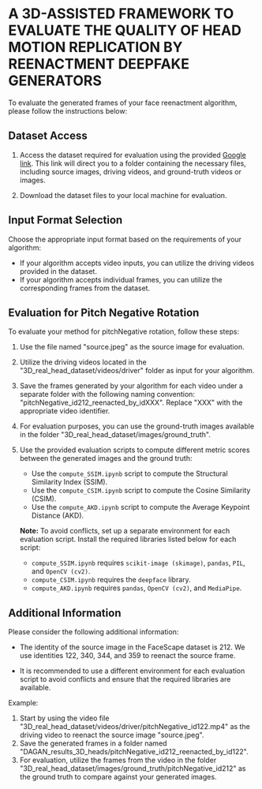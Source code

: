 # A 3D-ASSISTED FRAMEWORK TO EVALUATE THE QUALITY OF HEAD MOTION REPLICATION BY REENACTMENT DEEPFAKE GENERATORS

To evaluate the generated frames of your face reenactment algorithm, please follow the instructions below:

## Dataset Access

1. Access the dataset required for evaluation using the provided [Google link](https://drive.google.com/drive/folders/1RnPOTsH3t3j8zVLaKbPu-YMJBhevV5J4?usp=sharing). This link will direct you to a folder containing the necessary files, including source images, driving videos, and ground-truth videos or images.

2. Download the dataset files to your local machine for evaluation.

## Input Format Selection

Choose the appropriate input format based on the requirements of your algorithm:

- If your algorithm accepts video inputs, you can utilize the driving videos provided in the dataset.
- If your algorithm accepts individual frames, you can utilize the corresponding frames from the dataset.

## Evaluation for Pitch Negative Rotation

To evaluate your method for pitchNegative rotation, follow these steps:

1. Use the file named "source.jpeg" as the source image for evaluation.

2. Utilize the driving videos located in the "3D_real_head_dataset/videos/driver" folder as input for your algorithm.

3. Save the frames generated by your algorithm for each video under a separate folder with the following naming convention: "pitchNegative_id212_reenacted_by_idXXX". Replace "XXX" with the appropriate video identifier.

4. For evaluation purposes, you can use the ground-truth images available in the folder "3D_real_head_dataset/images/ground_truth".

5. Use the provided evaluation scripts to compute different metric scores between the generated images and the ground truth:

   - Use the `compute_SSIM.ipynb` script to compute the Structural Similarity Index (SSIM).
   - Use the `compute_CSIM.ipynb` script to compute the Cosine Similarity (CSIM).
   - Use the `compute_AKD.ipynb` script to compute the Average Keypoint Distance (AKD).

   **Note:** To avoid conflicts, set up a separate environment for each evaluation script. Install the required libraries listed below for each script:
   - `compute_SSIM.ipynb` requires `scikit-image (skimage)`, `pandas`, `PIL`, and `OpenCV (cv2)`.
   - `compute_CSIM.ipynb` requires the `deepface` library.
   - `compute_AKD.ipynb` requires `pandas`, `OpenCV (cv2)`, and `MediaPipe`.

## Additional Information

Please consider the following additional information:

- The identity of the source image in the FaceScape dataset is 212. We use identities 122, 340, 344, and 359 to reenact the source frame.

- It is recommended to use a different environment for each evaluation script to avoid conflicts and ensure that the required libraries are available.


Example:

1. Start by using the video file "3D_real_head_dataset/videos/driver/pitchNegative_id122.mp4" as the driving video to reenact the source image "source.jpeg".
2. Save the generated frames in a folder named "DAGAN_results_3D_heads/pitchNegative_id212_reenacted_by_id122".
3. For evaluation, utilize the frames from the video in the folder "3D_real_head_dataset/images/ground_truth/pitchNegative_id212" as the ground truth to compare against your generated images.
